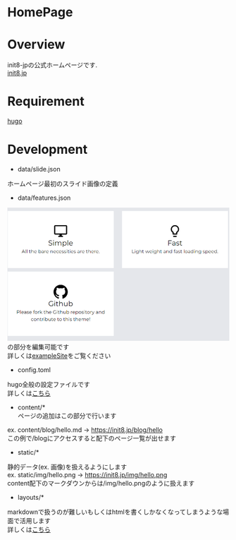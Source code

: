# HomePage

# Overview

init8-jpの公式ホームページです.  
[init8.jp](https://www.init8.jp)  

# Requirement

[hugo](https://gohugo.io)  

# Development

- data/slide.json  

ホームページ最初のスライド画像の定義  

- data/features.json  

![](docs/img/features.png)  
の部分を編集可能です  
詳しくは[exampleSite](https://github.com/opera7133/tella/tree/master/exampleSite)をご覧ください  

- config.toml  

hugo全般の設定ファイルです  
詳しくは[こちら](https://gohugo.io/getting-started/configuration/)  

- content/*  
ページの追加はこの部分で行います  

ex. content/blog/hello.md -> https://init8.jp/blog/hello  
この例で/blogにアクセスすると配下のページ一覧が出せます  

- static/*  

静的データ(ex. 画像)を扱えるようにします  
ex. static/img/hello.png -> https://init8.jp/img/hello.png  
content配下のマークダウンからは/img/hello.pngのように扱えます  

- layouts/*  

markdownで扱うのが難しいもしくはhtmlを書くしかなくなってしまうような場面で活用します  
詳しくは[こちら](https://gohugo.io/templates/)  
